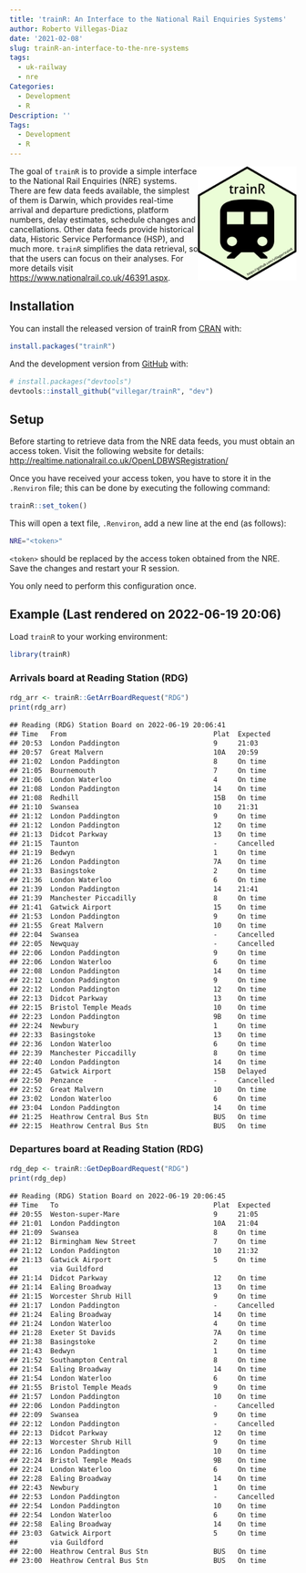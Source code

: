 ```yaml
---
title: 'trainR: An Interface to the National Rail Enquiries Systems'
author: Roberto Villegas-Diaz
date: '2021-02-08'
slug: trainR-an-interface-to-the-nre-systems
tags:
  - uk-railway
  - nre
Categories:
  - Development
  - R
Description: ''
Tags:
  - Development
  - R
---
```


<img src="https://raw.githubusercontent.com/villegar/trainR/main/inst/images/logo.png" alt="logo" align="right" height=200px/>

The goal of `trainR` is to provide a simple interface to the 
National Rail Enquiries (NRE) systems. There are few data feeds 
available, the simplest of them is Darwin, which provides real-time 
arrival and departure predictions, platform numbers, delay estimates, 
schedule changes and cancellations. Other data feeds provide historical 
data, Historic Service Performance (HSP), and much more. `trainR` 
simplifies the data retrieval, so that the users can focus on their 
analyses. For more details visit 
https://www.nationalrail.co.uk/46391.aspx.

## Installation

You can install the released version of trainR from [CRAN](https://CRAN.R-project.org) with:

``` r
install.packages("trainR")
```

And the development version from [GitHub](https://github.com/) with:

``` r
# install.packages("devtools")
devtools::install_github("villegar/trainR", "dev")
```

## Setup
Before starting to retrieve data from the NRE data feeds, you must obtain an access token. 
Visit the following website for details: http://realtime.nationalrail.co.uk/OpenLDBWSRegistration/

Once you have received your access token, you have to store it in the `.Renviron` file; this can be 
done by executing the following command:


```r
trainR::set_token()
```

This will open a text file, `.Renviron`, add a new line at the end (as follows):

```bash
NRE="<token>"
```

`<token>` should be replaced by the access token obtained from the NRE. Save the changes and restart 
your R session.

You only need to perform this configuration once.

## Example (Last rendered on 2022-06-19 20:06)

Load `trainR` to your working environment:

```r
library(trainR)
```

### Arrivals board at Reading Station (RDG)


```r
rdg_arr <- trainR::GetArrBoardRequest("RDG")
print(rdg_arr)
```

```
## Reading (RDG) Station Board on 2022-06-19 20:06:41
## Time   From                                    Plat  Expected
## 20:53  London Paddington                       9     21:03
## 20:57  Great Malvern                           10A   20:59
## 21:02  London Paddington                       8     On time
## 21:05  Bournemouth                             7     On time
## 21:06  London Waterloo                         4     On time
## 21:08  London Paddington                       14    On time
## 21:08  Redhill                                 15B   On time
## 21:10  Swansea                                 10    21:31
## 21:12  London Paddington                       9     On time
## 21:12  London Paddington                       12    On time
## 21:13  Didcot Parkway                          13    On time
## 21:15  Taunton                                 -     Cancelled
## 21:19  Bedwyn                                  1     On time
## 21:26  London Paddington                       7A    On time
## 21:33  Basingstoke                             2     On time
## 21:36  London Waterloo                         6     On time
## 21:39  London Paddington                       14    21:41
## 21:39  Manchester Piccadilly                   8     On time
## 21:41  Gatwick Airport                         15    On time
## 21:53  London Paddington                       9     On time
## 21:55  Great Malvern                           10    On time
## 22:04  Swansea                                 -     Cancelled
## 22:05  Newquay                                 -     Cancelled
## 22:06  London Paddington                       9     On time
## 22:06  London Waterloo                         6     On time
## 22:08  London Paddington                       14    On time
## 22:12  London Paddington                       9     On time
## 22:12  London Paddington                       12    On time
## 22:13  Didcot Parkway                          13    On time
## 22:15  Bristol Temple Meads                    10    On time
## 22:23  London Paddington                       9B    On time
## 22:24  Newbury                                 1     On time
## 22:33  Basingstoke                             13    On time
## 22:36  London Waterloo                         6     On time
## 22:39  Manchester Piccadilly                   8     On time
## 22:40  London Paddington                       14    On time
## 22:45  Gatwick Airport                         15B   Delayed
## 22:50  Penzance                                -     Cancelled
## 22:52  Great Malvern                           10    On time
## 23:02  London Waterloo                         6     On time
## 23:04  London Paddington                       14    On time
## 21:25  Heathrow Central Bus Stn                BUS   On time
## 22:15  Heathrow Central Bus Stn                BUS   On time
```

### Departures board at Reading Station (RDG)


```r
rdg_dep <- trainR::GetDepBoardRequest("RDG")
print(rdg_dep)
```

```
## Reading (RDG) Station Board on 2022-06-19 20:06:45
## Time   To                                      Plat  Expected
## 20:55  Weston-super-Mare                       9     21:05
## 21:01  London Paddington                       10A   21:04
## 21:09  Swansea                                 8     On time
## 21:12  Birmingham New Street                   7     On time
## 21:12  London Paddington                       10    21:32
## 21:13  Gatwick Airport                         5     On time
##        via Guildford                           
## 21:14  Didcot Parkway                          12    On time
## 21:14  Ealing Broadway                         13    On time
## 21:15  Worcester Shrub Hill                    9     On time
## 21:17  London Paddington                       -     Cancelled
## 21:24  Ealing Broadway                         14    On time
## 21:24  London Waterloo                         4     On time
## 21:28  Exeter St Davids                        7A    On time
## 21:38  Basingstoke                             2     On time
## 21:43  Bedwyn                                  1     On time
## 21:52  Southampton Central                     8     On time
## 21:54  Ealing Broadway                         14    On time
## 21:54  London Waterloo                         6     On time
## 21:55  Bristol Temple Meads                    9     On time
## 21:57  London Paddington                       10    On time
## 22:06  London Paddington                       -     Cancelled
## 22:09  Swansea                                 9     On time
## 22:12  London Paddington                       -     Cancelled
## 22:13  Didcot Parkway                          12    On time
## 22:13  Worcester Shrub Hill                    9     On time
## 22:16  London Paddington                       10    On time
## 22:24  Bristol Temple Meads                    9B    On time
## 22:24  London Waterloo                         6     On time
## 22:28  Ealing Broadway                         14    On time
## 22:43  Newbury                                 1     On time
## 22:53  London Paddington                       -     Cancelled
## 22:54  London Paddington                       10    On time
## 22:54  London Waterloo                         6     On time
## 22:58  Ealing Broadway                         14    On time
## 23:03  Gatwick Airport                         5     On time
##        via Guildford                           
## 22:00  Heathrow Central Bus Stn                BUS   On time
## 23:00  Heathrow Central Bus Stn                BUS   On time
```
